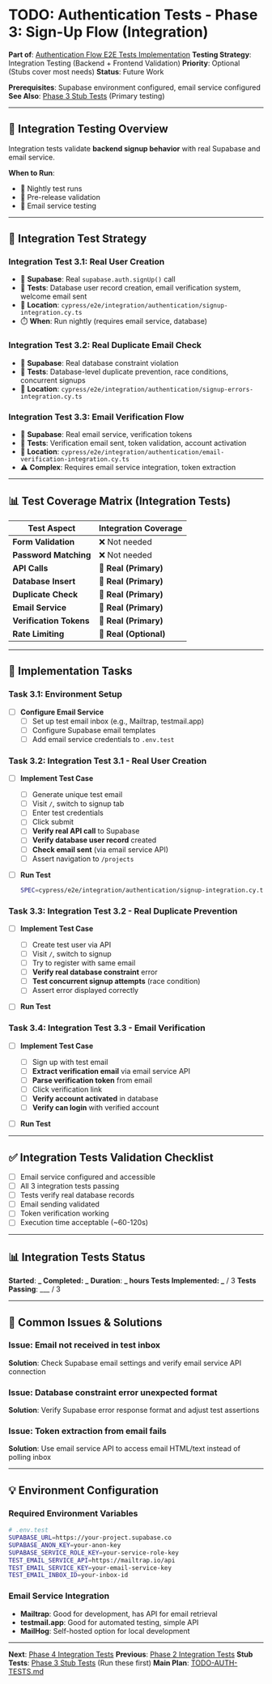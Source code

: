 # TODO: Authentication Tests - Phase 3: Sign-Up Flow (Integration)

**Part of**: [Authentication Flow E2E Tests Implementation](../TODO-AUTH-TESTS.md)
**Testing Strategy**: Integration Testing (Backend + Frontend Validation)
**Priority**: Optional (Stubs cover most needs)
**Status**: Future Work

**Prerequisites**: Supabase environment configured, email service configured
**See Also**: [Phase 3 Stub Tests](../TODO-AUTH-TESTS-PHASE-3-SIGNUP-STUBS.md) (Primary testing)

---

## 🎯 Integration Testing Overview

Integration tests validate **backend signup behavior** with real Supabase and email service.

**When to Run**:

- 🔌 Nightly test runs
- 🔌 Pre-release validation
- 🔌 Email service testing

---

## 🧪 Integration Test Strategy

### Integration Test 3.1: Real User Creation

- 🔌 **Supabase**: Real `supabase.auth.signUp()` call
- 🎯 **Tests**: Database user record creation, email verification system, welcome email sent
- 📁 **Location**: `cypress/e2e/integration/authentication/signup-integration.cy.ts`
- ⏱️ **When**: Run nightly (requires email service, database)

### Integration Test 3.2: Real Duplicate Email Check

- 🔌 **Supabase**: Real database constraint violation
- 🎯 **Tests**: Database-level duplicate prevention, race conditions, concurrent signups
- 📁 **Location**: `cypress/e2e/integration/authentication/signup-errors-integration.cy.ts`

### Integration Test 3.3: Email Verification Flow

- 🔌 **Supabase**: Real email service, verification tokens
- 🎯 **Tests**: Verification email sent, token validation, account activation
- 📁 **Location**: `cypress/e2e/integration/authentication/email-verification-integration.cy.ts`
- ⚠️ **Complex**: Requires email service integration, token extraction

---

## 📊 Test Coverage Matrix (Integration Tests)

| Test Aspect             | Integration Coverage   |
| ----------------------- | ---------------------- |
| **Form Validation**     | ❌ Not needed          |
| **Password Matching**   | ❌ Not needed          |
| **API Calls**           | 🔌 **Real (Primary)**  |
| **Database Insert**     | 🔌 **Real (Primary)**  |
| **Duplicate Check**     | 🔌 **Real (Primary)**  |
| **Email Service**       | 🔌 **Real (Primary)**  |
| **Verification Tokens** | 🔌 **Real (Primary)**  |
| **Rate Limiting**       | 🔌 **Real (Optional)** |

---

## 📅 Implementation Tasks

### Task 3.1: Environment Setup

- [ ] **Configure Email Service**
  - [ ] Set up test email inbox (e.g., Mailtrap, testmail.app)
  - [ ] Configure Supabase email templates
  - [ ] Add email service credentials to `.env.test`

### Task 3.2: Integration Test 3.1 - Real User Creation

- [ ] **Implement Test Case**

  - [ ] Generate unique test email
  - [ ] Visit `/`, switch to signup tab
  - [ ] Enter test credentials
  - [ ] Click submit
  - [ ] **Verify real API call** to Supabase
  - [ ] **Verify database user record** created
  - [ ] **Check email sent** (via email service API)
  - [ ] Assert navigation to `/projects`

- [ ] **Run Test**
  ```bash
  SPEC=cypress/e2e/integration/authentication/signup-integration.cy.ts npm run cypress:run:spec
  ```

### Task 3.3: Integration Test 3.2 - Real Duplicate Prevention

- [ ] **Implement Test Case**

  - [ ] Create test user via API
  - [ ] Visit `/`, switch to signup
  - [ ] Try to register with same email
  - [ ] **Verify real database constraint** error
  - [ ] **Test concurrent signup attempts** (race condition)
  - [ ] Assert error displayed correctly

- [ ] **Run Test**

### Task 3.4: Integration Test 3.3 - Email Verification

- [ ] **Implement Test Case**

  - [ ] Sign up with test email
  - [ ] **Extract verification email** via email service API
  - [ ] **Parse verification token** from email
  - [ ] Click verification link
  - [ ] **Verify account activated** in database
  - [ ] **Verify can login** with verified account

- [ ] **Run Test**

---

## ✅ Integration Tests Validation Checklist

- [ ] Email service configured and accessible
- [ ] All 3 integration tests passing
- [ ] Tests verify real database records
- [ ] Email sending validated
- [ ] Token verification working
- [ ] Execution time acceptable (~60-120s)

---

## 📊 Integration Tests Status

**Started**: **_
**Completed**: _**
**Duration**: **_ hours
**Tests Implemented**: _** / 3
**Tests Passing**: \_\_\_ / 3

---

## 🚨 Common Issues & Solutions

### Issue: Email not received in test inbox

**Solution**: Check Supabase email settings and verify email service API connection

### Issue: Database constraint error unexpected format

**Solution**: Verify Supabase error response format and adjust test assertions

### Issue: Token extraction from email fails

**Solution**: Use email service API to access email HTML/text instead of polling inbox

---

## 💡 Environment Configuration

### Required Environment Variables

```bash
# .env.test
SUPABASE_URL=https://your-project.supabase.co
SUPABASE_ANON_KEY=your-anon-key
SUPABASE_SERVICE_ROLE_KEY=your-service-role-key
TEST_EMAIL_SERVICE_API=https://mailtrap.io/api
TEST_EMAIL_SERVICE_KEY=your-email-service-key
TEST_EMAIL_INBOX_ID=your-inbox-id
```

### Email Service Integration

- **Mailtrap**: Good for development, has API for email retrieval
- **testmail.app**: Good for automated testing, simple API
- **MailHog**: Self-hosted option for local development

---

**Next**: [Phase 4 Integration Tests](./TODO-AUTH-TESTS-PHASE-4-SESSION-INTEGRATION.md)
**Previous**: [Phase 2 Integration Tests](./TODO-AUTH-TESTS-PHASE-2-SIGNIN-INTEGRATION.md)
**Stub Tests**: [Phase 3 Stub Tests](../TODO-AUTH-TESTS-PHASE-3-SIGNUP-STUBS.md) (Run these first)
**Main Plan**: [TODO-AUTH-TESTS.md](../TODO-AUTH-TESTS.md)

